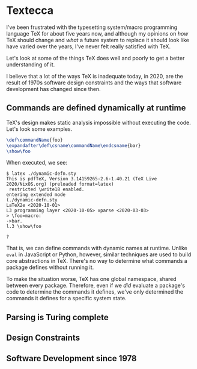# Textecca

I've been frustrated with the typesetting system/macro programming language TeX
for about five years now, and although my opinions on *how* TeX should change
and *what* a future system to replace it should look like have varied over
the years, I've never felt really satisfied with TeX.

Let's look at some of the things TeX does well and poorly to get a better
understanding of it.

I believe that a lot of the ways TeX is inadequate today, in 2020, are the
result of 1970s software design constraints and the ways that software
development has changed since then.

## Commands are defined dynamically at runtime

TeX's design makes static analysis impossible without executing the code. Let's
look some examples.

```tex
\def\commandName{foo}
\expandafter\def\csname\commandName\endcsname{bar}
\show\foo
```

When executed, we see:

```shell
$ latex ./dynamic-defn.sty
This is pdfTeX, Version 3.14159265-2.6-1.40.21 (TeX Live 2020/NixOS.org) (preloaded format=latex)
 restricted \write18 enabled.
entering extended mode
(./dynamic-defn.sty
LaTeX2e <2020-10-01>
L3 programming layer <2020-10-05> xparse <2020-03-03>
> \foo=macro:
->bar.
l.3 \show\foo

?
```

That is, we can define commands with dynamic names at runtime. Unlike `eval` in
JavaScript or Python, however, similar techniques are used to build core
abstractions in TeX. There's no way to determine what commands a package
defines without running it.

To make the situation worse, TeX has one global namespace, shared between every
package. Therefore, even if we *did* evaluate a package's code to determine the
commands it defines, we've only determined the commands it defines for a
specific system state.

## Parsing is Turing complete

## Design Constraints

## Software Development since 1978

